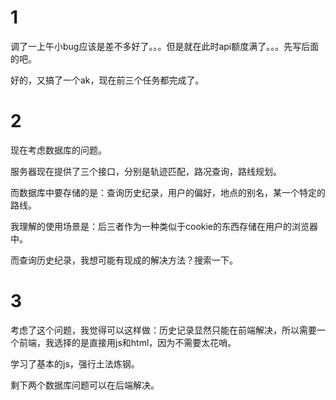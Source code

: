 # 1

调了一上午小bug应该是差不多好了。。。但是就在此时api额度满了。。。先写后面的吧。

好的，又搞了一个ak，现在前三个任务都完成了。

# 2

现在考虑数据库的问题。

服务器现在提供了三个接口，分别是轨迹匹配，路况查询，路线规划。

而数据库中要存储的是：查询历史纪录，用户的偏好，地点的别名，某一个特定的路线。

我理解的使用场景是：后三者作为一种类似于cookie的东西存储在用户的浏览器中。

而查询历史纪录，我想可能有现成的解决方法？搜索一下。

# 3

考虑了这个问题，我觉得可以这样做：历史记录显然只能在前端解决，所以需要一个前端，我选择的是直接用js和html，因为不需要太花哨。

学习了基本的js，强行土法炼钢。

剩下两个数据库问题可以在后端解决。